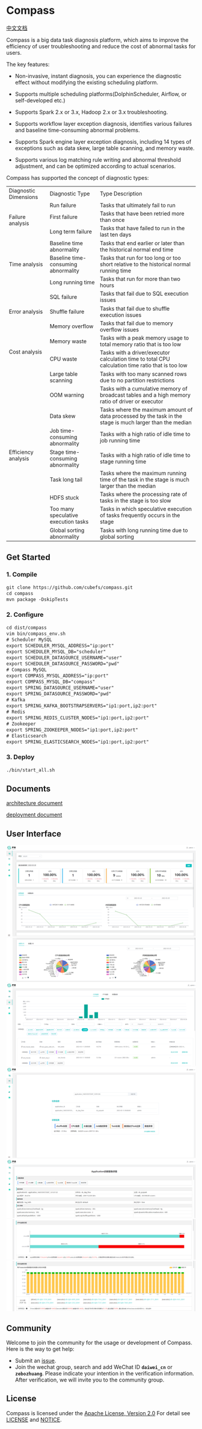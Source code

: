 # Compass

[中文文档](README_zh.md)

Compass is a big data task diagnosis platform, which aims to improve the efficiency of user troubleshooting and reduce
the cost of abnormal tasks for users.

The key features:

- Non-invasive, instant diagnosis, you can experience the diagnostic effect without modifying the existing scheduling
  platform.

- Supports multiple scheduling platforms(DolphinScheduler, Airflow, or self-developed etc.)

- Supports Spark 2.x or 3.x, Hadoop 2.x or 3.x troubleshooting.

- Supports workflow layer exception diagnosis, identifies various failures and baseline time-consuming abnormal
  problems.

- Supports Spark engine layer exception diagnosis, including 14 types of exceptions such as data skew, large table scanning,
  and memory waste.

- Supports various log matching rule writing and abnormal threshold adjustment, and can be optimized according to actual
  scenarios.

Compass has supported the concept of diagnostic types:

<table>
     <tr>
         <td>Diagnostic Dimensions</td>
         <td>Diagnostic Type</td>
         <td>Type Description</td>
     </tr>
     <tr>
         <td rowspan="3">Failure analysis</td>
         <td>Run failure</td>
         <td>Tasks that ultimately fail to run</td>
     </tr>
     <tr>
         <td>First failure</td>
         <td>Tasks that have been retried more than once</td>
     </tr>
     <tr>
         <td>Long term failure</td>
         <td>Tasks that have failed to run in the last ten days</td>
     </tr>
     <tr>
         <td rowspan="3">Time analysis</td>
         <td>Baseline time abnormality</td>
         <td>Tasks that end earlier or later than the historical normal end time</td>
     </tr>
     <tr>
         <td>Baseline time-consuming abnormality</td>
         <td>Tasks that run for too long or too short relative to the historical normal running time</td>
     </tr>
     <tr>
         <td>Long running time</td>
         <td>Tasks that run for more than two hours</td>
     </tr>
     <tr>
         <td rowspan="3">Error analysis</td>
         <td>SQL failure</td>
         <td>Tasks that fail due to SQL execution issues</td>
     </tr>
     <tr>
         <td>Shuffle failure</td>
         <td>Tasks that fail due to shuffle execution issues</td>
     </tr>
     <tr>
         <td>Memory overflow</td>
         <td>Tasks that fail due to memory overflow issues</td>
     </tr>
     <tr>
         <td rowspan="2">Cost analysis</td>
         <td>Memory waste</td>
         <td>Tasks with a peak memory usage to total memory ratio that is too low</td>
     </tr>
     <tr>
         <td>CPU waste</td>
         <td>Tasks with a driver/executor calculation time to total CPU calculation time ratio that is too low</td>
     </tr>
     <tr>
         <td rowspan="9">Efficiency analysis</td>
         <td>Large table scanning</td>
         <td>Tasks with too many scanned rows due to no partition restrictions</td>
     </tr>
     <tr>
         <td>OOM warning</td>
         <td>Tasks with a cumulative memory of broadcast tables and a high memory ratio of driver or executor</td>
     </tr>
     <tr>
         <td>Data skew</td>
         <td>Tasks where the maximum amount of data processed by the task in the stage is much larger than the median</td>
     </tr>
     <tr>
         <td>Job time-consuming abnormality</td>
         <td>Tasks with a high ratio of idle time to job running time</td>
     </tr>
     <tr>
         <td>Stage time-consuming abnormality</td>
         <td>Tasks with a high ratio of idle time to stage running time</td>
     </tr>
     <tr>
         <td>Task long tail</td>
         <td>Tasks where the maximum running time of the task in the stage is much larger than the median</td>
     </tr>
     <tr>
         <td>HDFS stuck</td>
         <td>Tasks where the processing rate of tasks in the stage is too slow</td>
     </tr>
     <tr>
         <td>Too many speculative execution tasks</td>
         <td>Tasks in which speculative execution of tasks frequently occurs in the stage</td>
     </tr>
     <tr>
         <td>Global sorting abnormality</td>
         <td>Tasks with long running time due to global sorting</td>
     </tr>
</table>

## Get Started

### 1. Compile

```
git clone https://github.com/cubefs/compass.git
cd compass
mvn package -DskipTests
```

### 2. Configure

```shell
cd dist/compass
vim bin/compass_env.sh
# Scheduler MySQL
export SCHEDULER_MYSQL_ADDRESS="ip:port"
export SCHEDULER_MYSQL_DB="scheduler"
export SCHEDULER_DATASOURCE_USERNAME="user"
export SCHEDULER_DATASOURCE_PASSWORD="pwd"
# Compass MySQL
export COMPASS_MYSQL_ADDRESS="ip:port"
export COMPASS_MYSQL_DB="compass"
export SPRING_DATASOURCE_USERNAME="user"
export SPRING_DATASOURCE_PASSWORD="pwd"
# Kafka
export SPRING_KAFKA_BOOTSTRAPSERVERS="ip1:port,ip2:port"
# Redis
export SPRING_REDIS_CLUSTER_NODES="ip1:port,ip2:port"
# Zookeeper
export SPRING_ZOOKEEPER_NODES="ip1:port,ip2:port"
# Elasticsearch
export SPRING_ELASTICSEARCH_NODES="ip1:port,ip2:port"
```

### 3. Deploy

```
./bin/start_all.sh
```

## Documents

[architecture document](document/manual/architecture.md)

[deployment document](document/manual/deployment.md)

## User Interface

![overview](document/manual/img/overview.png)
![overview-1](document/manual/img/overview-1.png)
![tasks](document/manual/img/tasks.png)
![onclick](document/manual/img/onclick.png)
![application](document/manual/img/application.png)
![cpu](document/manual/img/cpu.png)
![memory](document/manual/img/memory.png)

## Community
Welcome to join the community for the usage or development of Compass. Here is the way to get help:
- Submit an [issue](https://github.com/cubefs/compass/issues).
- Join the wechat group, search and add WeChat ID **`daiwei_cn`** or **`zebozhuang`**. Please indicate your intention in the verification information. After verification, we will invite you to the community group.


## License

Compass is licensed under the [Apache License, Version 2.0](http://www.apache.org/licenses/LICENSE-2.0) For detail
see [LICENSE](LICENSE) and [NOTICE](NOTICE).
